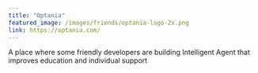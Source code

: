 ```yaml
---
title: "Optania"
featured_image: /images/friends/optania-logo-2x.png
link: https://optania.com/
---
```


A place where some friendly developers are building Intelligent Agent that improves education and individual support
